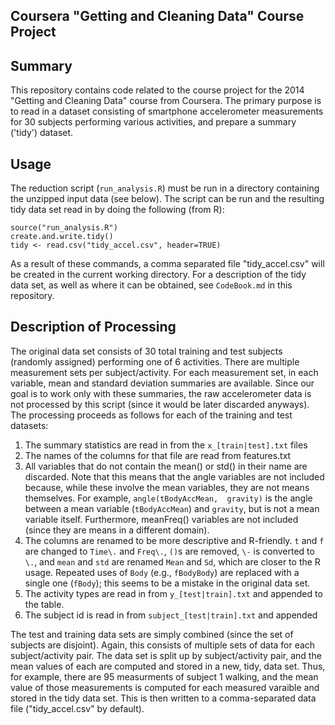 Coursera "Getting and Cleaning Data" Course Project
-----------------------------------------------------

Summary
-------
This repository contains code related to the course
project for the 2014 "Getting and Cleaning Data"
course from Coursera.  The primary purpose is to
read in a dataset consisting of smartphone accelerometer 
measurements for 30 subjects performing various activities,
and prepare a summary ('tidy') dataset.

Usage
-----
The reduction script (`run_analysis.R`) must be run in a 
directory containing the
unzipped input data (see below).  The script can be
run and the resulting tidy data set read in by doing
the following (from R):

    source("run_analysis.R")
    create.and.write.tidy()
    tidy <- read.csv("tidy_accel.csv", header=TRUE)

As a result of these commands, a comma separated
file "tidy_accel.csv" will be created in the current 
working directory.  For a description of the tidy data
set, as well as where it can be obtained, 
see `CodeBook.md` in this repository.


Description of Processing
-------------------------
The original data set consists of 30 total training and test subjects
(randomly assigned) performing one of 6 activities.  There are
multiple measurement sets per subject/activity.  For each measurement
set, in each variable, mean and standard deviation summaries
are available.  Since our goal is to work only with these
summaries, the raw accelerometer data is not processed by this script
(since it would be later discarded anyways).  The processing proceeds
as follows for each of the training and test datasets:

1. The summary statistics are read in from the `x_[train|test].txt`
   files
2. The names of the columns for that file are read from features.txt
3. All variables that do not contain the mean() or std() in their name are
   discarded.  Note that this means that the angle variables are
   not included because, while these involve the mean variables, 
   they are not means themselves.  For example, `angle(tBodyAccMean, 
   gravity)` is the angle between a mean variable (`tBodyAccMean`) and 
   `gravity`, but is not a mean variable itself.  Furthermore,
   meanFreq() variables are not included (since they are means in
   a different domain).
4. The columns are renamed to be more descriptive and R-friendly.
   `t` and `f` are changed to `Time\.` and `Freq\.`, `()`s are removed,
   `\-` is converted to `\.`, and `mean` and `std` are renamed `Mean` and `Sd`,
   which are closer to the R usage.  Repeated uses of `Body`
   (e.g., `fBodyBody`) are replaced with a single one (`fBody`); this seems
   to be a mistake in the original data set.
5. The activity types are read in from `y_[test|train].txt` and
   appended to the table.
6. The subject id is read in from `subject_[test|train].txt` and appended

The test and training data sets are simply combined (since the set
of subjects are disjoint).  Again, this consists of multiple
sets of data for each subject/activity pair.  The data set is split
up by subject/activity pair, and the mean values of each are computed
and stored in a new, tidy, data set.  Thus, for example,
there are 95 measurments of subject 1 walking, and the mean value
of those measurements is computed for each measured varaible and
stored in the tidy data set.  This is then written to a comma-separated
data file ("tidy_accel.csv" by default).


    

